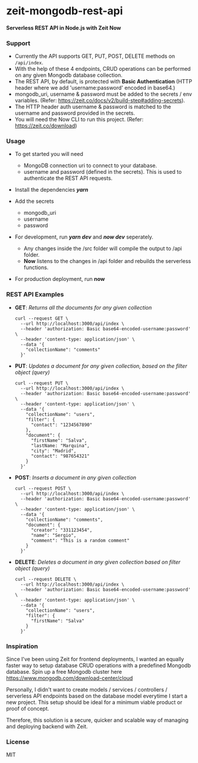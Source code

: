 # zeit-mongodb-rest-api

#### Serverless REST API in Node.js with Zeit Now

### Support
+ Currently the API supports GET, PUT, POST, DELETE methods on `/api/index`.
+ With the help of these 4 endpoints, CRUD operations can be performed on any given Mongodb database collection.
+ The REST API, by default, is protected with **Basic Authentication** (HTTP header where we add 'username:password' encoded in base64.)
+ mongodb_uri, username & password must be added to the secrets / env variables. (Refer: https://zeit.co/docs/v2/build-step#adding-secrets).
+ The HTTP header auth username & password is matched to the username and password provided in the secrets.
+ You will need the Now CLI to run this project. (Refer: https://zeit.co/download)

### Usage
+ To get started you will need 
  + MongoDB connection uri to connect to your database.
  + username and password (defined in the secrets). This is used to authenticate the REST API requests.

+ Install the dependencies ***yarn***

+ Add the secrets
  + mongodb_uri
  + username
  + password

+ For development, run ***yarn dev*** and ***now dev*** seperately. 
  + Any changes inside the /src folder will compile the output to /api folder. 
  + **Now** listens to the changes in /api folder and rebuilds the serverless functions.

+ For production deployment, run **now**

### REST API Examples
+ **GET**: *Returns all the documents for any given collection*
  ```
  curl --request GET \
    --url http://localhost:3000/api/index \
    --header 'authorization: Basic base64-encoded-username:password' \
    --header 'content-type: application/json' \
    --data '{
      "collectionName": "comments"
    }'
  ```

+ **PUT**: *Updates a document for any given collection, based on the filter object (query)*
  ```
  curl --request PUT \
    --url http://localhost:3000/api/index \
    --header 'authorization: Basic base64-encoded-username:password' \
    --header 'content-type: application/json' \
    --data '{
      "collectionName": "users",
      "filter": {
        "contact": "1234567890"
      },
      "document": {
        "firstName": "Salva",
        "lastName: "Marquina",
        "city": "Madrid",
        "contact": "987654321"
      }
    }'
  ```

+ **POST**: *Inserts a document in any given collection*
  ```
  curl --request POST \
    --url http://localhost:3000/api/index \
    --header 'authorization: Basic base64-encoded-username:password' \
    --header 'content-type: application/json' \
    --data '{
      "collectionName": "comments",
      "document": {
        "creator": "331123454",
        "name": "Sergio",
        "comment": "This is a random comment"
      }
    }'
  ```

+ **DELETE**: *Deletes a document in any given collection based on filter object (query)*
  ```
  curl --request DELETE \
    --url http://localhost:3000/api/index \
    --header 'authorization: Basic base64-encoded-username:password' \
    --header 'content-type: application/json' \
    --data '{
      "collectionName": "users",
      "filter": {
        "firstName": "Salva"
      }
    }'
  ```

### Inspiration

Since I've been using Zeit for frontend deployments, I wanted an equally faster way to setup database CRUD operations with a predefined Mongodb database. Spin up a free Mongodb cluster here https://www.mongodb.com/download-center/cloud

Personally, I didn't want to create models /  services / controllers / serverless API endpoints based on the database model everytime I start a new project. This setup should be ideal for a minimum viable product or proof of concept. 

Therefore, this solution is a secure, quicker and scalable way of managing and deploying backend with Zeit.

### License
MIT
